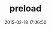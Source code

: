 ---
layout: post
title:  "preload"
repo:   "staugaard/preload"
date:   2015-02-18 17:06:50
gemurl: https://github.com/staugaard/preload
---